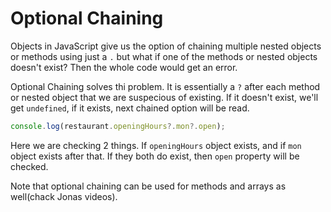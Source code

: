 # Optional Chaining

Objects in JavaScript give us the option of chaining multiple nested objects or methods using just a `.` but what if one of the methods or nested objects doesn't exist? Then the whole code would get an error.

Optional Chaining solves thi problem. It is essentially a `?` after each method or nested object that we are suspecious of existing. If it doesn't exist, we'll get `undefined`, if it exists, next chained option will be read.

```js
console.log(restaurant.openingHours?.mon?.open);
```

Here we are checking 2 things. If `openingHours` object exists, and if `mon` object exists after that. If they both do exist, then `open` property will be checked.

Note that optional chaining can be used for methods and arrays as well(chack Jonas videos).
